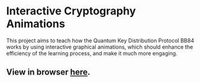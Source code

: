 # Interactive Cryptography Animations
This project aims to teach how the Quantum Key Distribution Protocol BB84 works by using interactive graphical animations, which should enhance the efficiency of the learning process, and make it much more engaging.

## View in browser [here](https://andreicomsc.github.io/Interactive-Cryptography-Animations/). 
